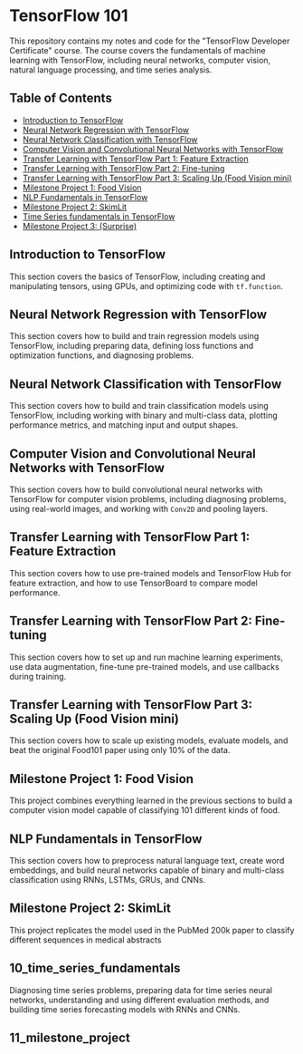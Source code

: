 # TensorFlow 101

This repository contains my notes and code for the "TensorFlow Developer Certificate" course. The course covers the fundamentals of machine learning with TensorFlow, including neural networks, computer vision, natural language processing, and time series analysis.

## Table of Contents

- [Introduction to TensorFlow](#introduction-to-tensorflow)
- [Neural Network Regression with TensorFlow](#neural-network-regression-with-tensorflow)
- [Neural Network Classification with TensorFlow](#neural-network-classification-with-tensorflow)
- [Computer Vision and Convolutional Neural Networks with TensorFlow](#computer-vision-and-convolutional-neural-networks-with-tensorflow)
- [Transfer Learning with TensorFlow Part 1: Feature Extraction](#transfer-learning-with-tensorflow-part-1-feature-extraction)
- [Transfer Learning with TensorFlow Part 2: Fine-tuning](#transfer-learning-with-tensorflow-part-2-fine-tuning)
- [Transfer Learning with TensorFlow Part 3: Scaling Up (Food Vision mini)](#transfer-learning-with-tensorflow-part-3-scaling-up-food-vision-mini)
- [Milestone Project 1: Food Vision](#milestone-project-1-food-vision)
- [NLP Fundamentals in TensorFlow](#nlp-fundamentals-in-tensorflow)
- [Milestone Project 2: SkimLit](#milestone-project-2-skimlit)
- [Time Series fundamentals in TensorFlow](#time-series-fundamentals-in-tensorflow)
- [Milestone Project 3: (Surprise)](#milestone-project-3-surprise)

## Introduction to TensorFlow

This section covers the basics of TensorFlow, including creating and manipulating tensors, using GPUs, and optimizing code with `tf.function`.

## Neural Network Regression with TensorFlow

This section covers how to build and train regression models using TensorFlow, including preparing data, defining loss functions and optimization functions, and diagnosing problems.

## Neural Network Classification with TensorFlow

This section covers how to build and train classification models using TensorFlow, including working with binary and multi-class data, plotting performance metrics, and matching input and output shapes.

## Computer Vision and Convolutional Neural Networks with TensorFlow

This section covers how to build convolutional neural networks with TensorFlow for computer vision problems, including diagnosing problems, using real-world images, and working with `Conv2D` and pooling layers.

## Transfer Learning with TensorFlow Part 1: Feature Extraction

This section covers how to use pre-trained models and TensorFlow Hub for feature extraction, and how to use TensorBoard to compare model performance.

## Transfer Learning with TensorFlow Part 2: Fine-tuning

This section covers how to set up and run machine learning experiments, use data augmentation, fine-tune pre-trained models, and use callbacks during training.

## Transfer Learning with TensorFlow Part 3: Scaling Up (Food Vision mini)

This section covers how to scale up existing models, evaluate models, and beat the original Food101 paper using only 10% of the data.

## Milestone Project 1: Food Vision

This project combines everything learned in the previous sections to build a computer vision model capable of classifying 101 different kinds of food.

## NLP Fundamentals in TensorFlow

This section covers how to preprocess natural language text, create word embeddings, and build neural networks capable of binary and multi-class classification using RNNs, LSTMs, GRUs, and CNNs.

## Milestone Project 2: SkimLit

This project replicates the model used in the PubMed 200k paper to classify different sequences in medical abstracts

## 10_time_series_fundamentals

Diagnosing time series problems, preparing data for time series neural networks, understanding and using different evaluation methods, and building time series forecasting models with RNNs and CNNs.

## 11_milestone_project

